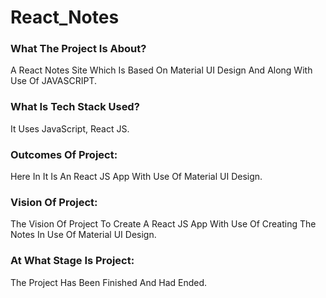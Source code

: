 # React_Notes

### What The Project Is About?
A React Notes Site Which Is Based On Material UI Design And Along With Use Of JAVASCRIPT.

### What Is Tech Stack Used?
It Uses JavaScript, React JS.

### Outcomes Of Project:
Here In It Is An React JS App With Use Of Material UI Design.

### Vision Of Project:
The Vision Of Project To Create A React JS App With Use Of Creating The Notes In Use Of Material UI Design.

### At What Stage Is Project:
The Project Has Been Finished And Had Ended.

